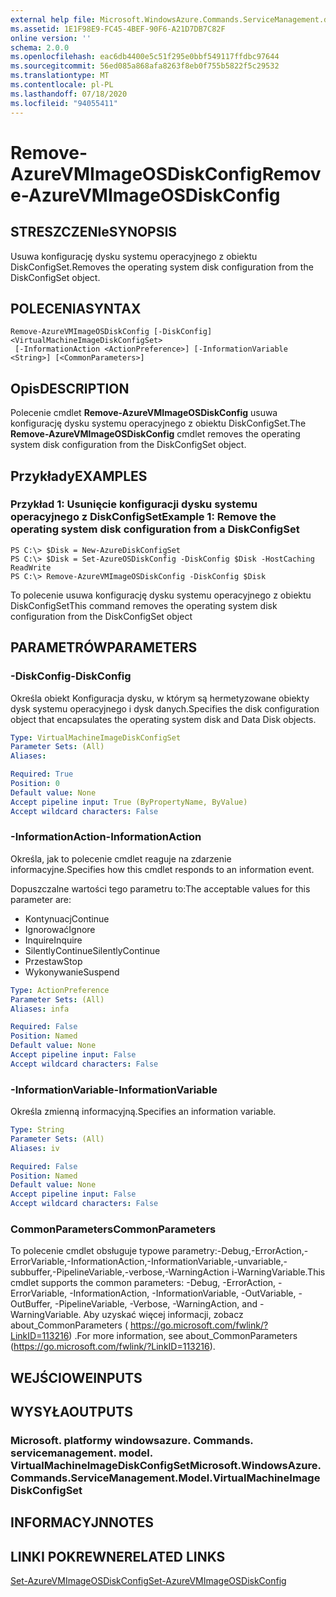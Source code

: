 ```yaml
---
external help file: Microsoft.WindowsAzure.Commands.ServiceManagement.dll-Help.xml
ms.assetid: 1E1F98E9-FC45-4BEF-90F6-A21D7DB7C82F
online version: ''
schema: 2.0.0
ms.openlocfilehash: eac6db4400e5c51f295e0bbf549117ffdbc97644
ms.sourcegitcommit: 56ed085a868afa8263f8eb0f755b5822f5c29532
ms.translationtype: MT
ms.contentlocale: pl-PL
ms.lasthandoff: 07/18/2020
ms.locfileid: "94055411"
---
```

# <span data-ttu-id="829dc-101">Remove-AzureVMImageOSDiskConfig</span><span class="sxs-lookup"><span data-stu-id="829dc-101">Remove-AzureVMImageOSDiskConfig</span></span>

## <span data-ttu-id="829dc-102">STRESZCZENIe</span><span class="sxs-lookup"><span data-stu-id="829dc-102">SYNOPSIS</span></span>
<span data-ttu-id="829dc-103">Usuwa konfigurację dysku systemu operacyjnego z obiektu DiskConfigSet.</span><span class="sxs-lookup"><span data-stu-id="829dc-103">Removes the operating system disk configuration from the DiskConfigSet object.</span></span>

## <span data-ttu-id="829dc-104">POLECENIA</span><span class="sxs-lookup"><span data-stu-id="829dc-104">SYNTAX</span></span>

```
Remove-AzureVMImageOSDiskConfig [-DiskConfig] <VirtualMachineImageDiskConfigSet>
 [-InformationAction <ActionPreference>] [-InformationVariable <String>] [<CommonParameters>]
```

## <span data-ttu-id="829dc-105">Opis</span><span class="sxs-lookup"><span data-stu-id="829dc-105">DESCRIPTION</span></span>
<span data-ttu-id="829dc-106">Polecenie cmdlet **Remove-AzureVMImageOSDiskConfig** usuwa konfigurację dysku systemu operacyjnego z obiektu DiskConfigSet.</span><span class="sxs-lookup"><span data-stu-id="829dc-106">The **Remove-AzureVMImageOSDiskConfig** cmdlet removes the operating system disk configuration from the DiskConfigSet object.</span></span>

## <span data-ttu-id="829dc-107">Przykłady</span><span class="sxs-lookup"><span data-stu-id="829dc-107">EXAMPLES</span></span>

### <span data-ttu-id="829dc-108">Przykład 1: Usunięcie konfiguracji dysku systemu operacyjnego z DiskConfigSet</span><span class="sxs-lookup"><span data-stu-id="829dc-108">Example 1: Remove the operating system disk configuration from a DiskConfigSet</span></span>
```
PS C:\> $Disk = New-AzureDiskConfigSet
PS C:\> $Disk = Set-AzureOSDiskConfig -DiskConfig $Disk -HostCaching ReadWrite
PS C:\> Remove-AzureVMImageOSDiskConfig -DiskConfig $Disk
```

<span data-ttu-id="829dc-109">To polecenie usuwa konfigurację dysku systemu operacyjnego z obiektu DiskConfigSet</span><span class="sxs-lookup"><span data-stu-id="829dc-109">This command removes the operating system disk configuration from the DiskConfigSet object</span></span>

## <span data-ttu-id="829dc-110">PARAMETRÓW</span><span class="sxs-lookup"><span data-stu-id="829dc-110">PARAMETERS</span></span>

### <span data-ttu-id="829dc-111">-DiskConfig</span><span class="sxs-lookup"><span data-stu-id="829dc-111">-DiskConfig</span></span>
<span data-ttu-id="829dc-112">Określa obiekt Konfiguracja dysku, w którym są hermetyzowane obiekty dysk systemu operacyjnego i dysk danych.</span><span class="sxs-lookup"><span data-stu-id="829dc-112">Specifies the disk configuration object that encapsulates the operating system disk and Data Disk objects.</span></span>

```yaml
Type: VirtualMachineImageDiskConfigSet
Parameter Sets: (All)
Aliases: 

Required: True
Position: 0
Default value: None
Accept pipeline input: True (ByPropertyName, ByValue)
Accept wildcard characters: False
```

### <span data-ttu-id="829dc-113">-InformationAction</span><span class="sxs-lookup"><span data-stu-id="829dc-113">-InformationAction</span></span>
<span data-ttu-id="829dc-114">Określa, jak to polecenie cmdlet reaguje na zdarzenie informacyjne.</span><span class="sxs-lookup"><span data-stu-id="829dc-114">Specifies how this cmdlet responds to an information event.</span></span>

<span data-ttu-id="829dc-115">Dopuszczalne wartości tego parametru to:</span><span class="sxs-lookup"><span data-stu-id="829dc-115">The acceptable values for this parameter are:</span></span>

- <span data-ttu-id="829dc-116">Kontynuacj</span><span class="sxs-lookup"><span data-stu-id="829dc-116">Continue</span></span>
- <span data-ttu-id="829dc-117">Ignorować</span><span class="sxs-lookup"><span data-stu-id="829dc-117">Ignore</span></span>
- <span data-ttu-id="829dc-118">Inquire</span><span class="sxs-lookup"><span data-stu-id="829dc-118">Inquire</span></span>
- <span data-ttu-id="829dc-119">SilentlyContinue</span><span class="sxs-lookup"><span data-stu-id="829dc-119">SilentlyContinue</span></span>
- <span data-ttu-id="829dc-120">Przestaw</span><span class="sxs-lookup"><span data-stu-id="829dc-120">Stop</span></span>
- <span data-ttu-id="829dc-121">Wykonywanie</span><span class="sxs-lookup"><span data-stu-id="829dc-121">Suspend</span></span>

```yaml
Type: ActionPreference
Parameter Sets: (All)
Aliases: infa

Required: False
Position: Named
Default value: None
Accept pipeline input: False
Accept wildcard characters: False
```

### <span data-ttu-id="829dc-122">-InformationVariable</span><span class="sxs-lookup"><span data-stu-id="829dc-122">-InformationVariable</span></span>
<span data-ttu-id="829dc-123">Określa zmienną informacyjną.</span><span class="sxs-lookup"><span data-stu-id="829dc-123">Specifies an information variable.</span></span>

```yaml
Type: String
Parameter Sets: (All)
Aliases: iv

Required: False
Position: Named
Default value: None
Accept pipeline input: False
Accept wildcard characters: False
```

### <span data-ttu-id="829dc-124">CommonParameters</span><span class="sxs-lookup"><span data-stu-id="829dc-124">CommonParameters</span></span>
<span data-ttu-id="829dc-125">To polecenie cmdlet obsługuje typowe parametry:-Debug,-ErrorAction,-ErrorVariable,-InformationAction,-InformationVariable,-unvariable,-subbuffer,-PipelineVariable,-verbose,-WarningAction i-WarningVariable.</span><span class="sxs-lookup"><span data-stu-id="829dc-125">This cmdlet supports the common parameters: -Debug, -ErrorAction, -ErrorVariable, -InformationAction, -InformationVariable, -OutVariable, -OutBuffer, -PipelineVariable, -Verbose, -WarningAction, and -WarningVariable.</span></span> <span data-ttu-id="829dc-126">Aby uzyskać więcej informacji, zobacz about_CommonParameters ( https://go.microsoft.com/fwlink/?LinkID=113216) .</span><span class="sxs-lookup"><span data-stu-id="829dc-126">For more information, see about_CommonParameters (https://go.microsoft.com/fwlink/?LinkID=113216).</span></span>

## <span data-ttu-id="829dc-127">WEJŚCIOWE</span><span class="sxs-lookup"><span data-stu-id="829dc-127">INPUTS</span></span>

## <span data-ttu-id="829dc-128">WYSYŁA</span><span class="sxs-lookup"><span data-stu-id="829dc-128">OUTPUTS</span></span>

### <span data-ttu-id="829dc-129">Microsoft. platformy windowsazure. Commands. servicemanagement. model. VirtualMachineImageDiskConfigSet</span><span class="sxs-lookup"><span data-stu-id="829dc-129">Microsoft.WindowsAzure.Commands.ServiceManagement.Model.VirtualMachineImageDiskConfigSet</span></span>

## <span data-ttu-id="829dc-130">INFORMACYJN</span><span class="sxs-lookup"><span data-stu-id="829dc-130">NOTES</span></span>

## <span data-ttu-id="829dc-131">LINKI POKREWNE</span><span class="sxs-lookup"><span data-stu-id="829dc-131">RELATED LINKS</span></span>

[<span data-ttu-id="829dc-132">Set-AzureVMImageOSDiskConfig</span><span class="sxs-lookup"><span data-stu-id="829dc-132">Set-AzureVMImageOSDiskConfig</span></span>](./Set-AzureVMImageOSDiskConfig.md)


